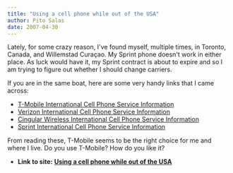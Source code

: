 ```yaml
---
title: "Using a cell phone while out of the USA"
author: Pito Salas
date: 2007-04-30
---
```


Lately, for some crazy reason, I've found myself, multiple times, in Toronto,
Canada, and Willemstad Curaçao. My Sprint phone doesn't work in either place.
As luck would have it, my Sprint contract is about to expire and so I am
trying to figure out whether I should change carriers.

If you are in the same boat, here are some very handy links that I came
across:

  * [T-Mobile International Cell Phone Service Information](<http://www.cellularabroad.com/tmobile_intl.html>)
  * [Verizon International Cell Phone Service Information](<http://www.cellularabroad.com/verizon_intl.html>)
  * [Cingular Wireless International Cell Phone Service Information](<http://www.cellularabroad.com/cingular_intl.html>)
  * [Sprint International Cell Phone Service Information](<http://www.cellularabroad.com/sprint_intl.html>)

From reading these, T-Mobile seems to be the right choice for me and where I
live. Do you use T-Mobile? How do you like it?


* **Link to site:** **[Using a cell phone while out of the USA](None)**
